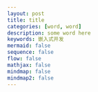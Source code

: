 ```yaml
---
layout: post
title: title
categories: [word, word]
description: some word here
keywords: 嵌入式开发
mermaid: false
sequence: false
flow: false
mathjax: false
mindmap: false
mindmap2: false
---
```


